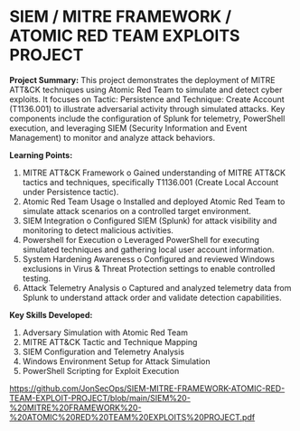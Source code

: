 # SIEM / MITRE FRAMEWORK / ATOMIC RED TEAM EXPLOITS PROJECT
**Project Summary:**
This project demonstrates the deployment of MITRE ATT&CK techniques using Atomic Red Team to simulate and detect cyber exploits. It focuses on Tactic: Persistence and Technique: Create Account (T1136.001) to illustrate adversarial activity through simulated attacks. Key components include the configuration of Splunk for telemetry, PowerShell execution, and leveraging SIEM (Security Information and Event Management) to monitor and analyze attack behaviors.

**Learning Points:**
1.	MITRE ATT&CK Framework
o	Gained understanding of MITRE ATT&CK tactics and techniques, specifically T1136.001 (Create Local Account under Persistence tactic).
2.	Atomic Red Team Usage
o	Installed and deployed Atomic Red Team to simulate attack scenarios on a controlled target environment.
3.	SIEM Integration
o	Configured SIEM (Splunk) for attack visibility and monitoring to detect malicious activities.
4.	Powershell for Execution
o	Leveraged PowerShell for executing simulated techniques and gathering local user account information.
5.	System Hardening Awareness
o	Configured and reviewed Windows exclusions in Virus & Threat Protection settings to enable controlled testing.
6.	Attack Telemetry Analysis
o	Captured and analyzed telemetry data from Splunk to understand attack order and validate detection capabilities.

**Key Skills Developed:**
1. Adversary Simulation with Atomic Red Team
2. MITRE ATT&CK Tactic and Technique Mapping
3. SIEM Configuration and Telemetry Analysis
4. Windows Environment Setup for Attack Simulation
5. PowerShell Scripting for Exploit Execution

https://github.com/JonSecOps/SIEM-MITRE-FRAMEWORK-ATOMIC-RED-TEAM-EXPLOIT-PROJECT/blob/main/SIEM%20-%20MITRE%20FRAMEWORK%20-%20ATOMIC%20RED%20TEAM%20EXPLOITS%20PROJECT.pdf
